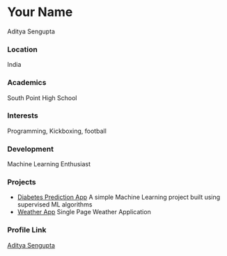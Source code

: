 # Your Name

Aditya Sengupta

### Location

India

### Academics

South Point High School

### Interests

Programming, Kickboxing, football

### Development

Machine Learning Enthusiast

### Projects

- [Diabetes Prediction App](https://github.com/Aditya201814416/Diabetes_Prediction_App) A simple Machine Learning project built using supervised ML algorithms
- [Weather App](https://github.com/Aditya201814416/Weather-App) Single Page Weather Application

### Profile Link

[Aditya Sengupta](https://github.com/Aditya201814416)